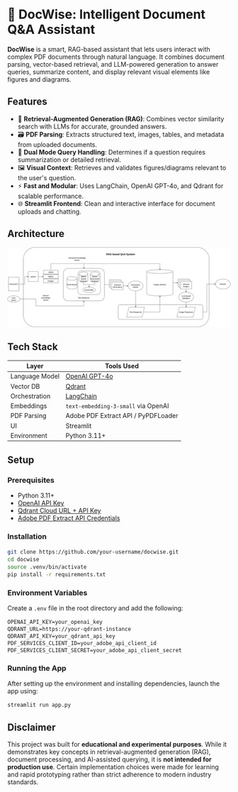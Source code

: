 # 📄 DocWise: Intelligent Document Q&A Assistant

**DocWise** is a smart, RAG-based assistant that lets users interact with complex PDF documents through natural language. It combines document parsing, vector-based retrieval, and LLM-powered generation to answer queries, summarize content, and display relevant visual elements like figures and diagrams.

## Features

- 🧠 **Retrieval-Augmented Generation (RAG)**: Combines vector similarity search with LLMs for accurate, grounded answers.
- 🗃️ **PDF Parsing**: Extracts structured text, images, tables, and metadata from uploaded documents.
- 💬 **Dual Mode Query Handling**: Determines if a question requires summarization or detailed retrieval.
- 🖼️ **Visual Context**: Retrieves and validates figures/diagrams relevant to the user's question.
- ⚡ **Fast and Modular**: Uses LangChain, OpenAI GPT-4o, and Qdrant for scalable performance.
- 🌐 **Streamlit Frontend**: Clean and interactive interface for document uploads and chatting.


## Architecture

<!-- You can place your architecture diagram here -->
![Architecture Diagram](/diagrams/new_arch_final.drawio.png)


## Tech Stack

| Layer            | Tools Used                             |
|------------------|----------------------------------------|
| Language Model   | [OpenAI GPT-4o](https://platform.openai.com) |
| Vector DB        | [Qdrant](https://qdrant.tech)           |
| Orchestration    | [LangChain](https://www.langchain.com)  |
| Embeddings       | `text-embedding-3-small` via OpenAI     |
| PDF Parsing      | Adobe PDF Extract API / PyPDFLoader     |
| UI               | Streamlit                               |
| Environment      | Python 3.11+                            |


## Setup

### Prerequisites

- Python 3.11+
- [OpenAI API Key](https://platform.openai.com/account/api-keys)
- [Qdrant Cloud URL + API Key](https://qdrant.tech)
- [Adobe PDF Extract API Credentials](https://acrobatservices.adobe.com/dc-integration-creation-app-cdn/main.html?api=pdf-extract-api)

### Installation

```bash
git clone https://github.com/your-username/docwise.git
cd docwise
source .venv/bin/activate
pip install -r requirements.txt
```

### Environment Variables

Create a `.env` file in the root directory and add the following:

```env
OPENAI_API_KEY=your_openai_key
QDRANT_URL=https://your-qdrant-instance
QDRANT_API_KEY=your_qdrant_api_key
PDF_SERVICES_CLIENT_ID=your_adobe_api_client_id
PDF_SERVICES_CLIENT_SECRET=your_adobe_api_client_secret
```
### Running the App

After setting up the environment and installing dependencies, launch the app using:

```bash
streamlit run app.py
```


## Disclaimer

This project was built for **educational and experimental purposes**. While it demonstrates key concepts in retrieval-augmented generation (RAG), document processing, and AI-assisted querying, it is **not intended for production use**. Certain implementation choices were made for learning and rapid prototyping rather than strict adherence to modern industry standards.
